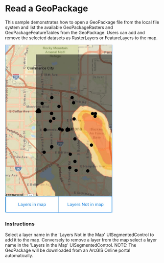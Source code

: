 # Read a GeoPackage

This sample demonstrates how to open a GeoPackage file from the local file system and list the available GeoPackageRasters and GeoPackageFeatureTables from the GeoPackage. Users can add and remove the selected datasets as RasterLayers or FeatureLayers to the map.

<img src="ReadGeoPackage.jpg" width="350"/>

### Instructions

Select a layer name in the 'Layers Not in the Map' UISegmentedControl to add it to the map. Conversely to remove a layer from the map select a layer name in the 'Layers in the Map' UISegmentedControl. NOTE: The GeoPackage will be downloaded from an ArcGIS Online portal automatically.